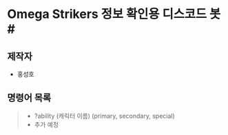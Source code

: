 # Omega Strikers 정보 확인용 디스코드 봇 #<br/>

## 제작자 ##
* 홍성호

## 명령어 목록 ##
> * ?ability (캐릭터 이름) (primary, secondary, special)<br/>
> * 추가 예정<br/>

